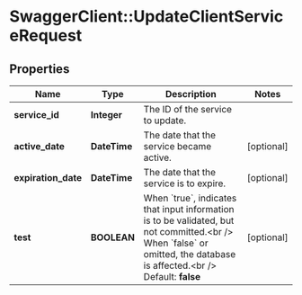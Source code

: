 # SwaggerClient::UpdateClientServiceRequest

## Properties
Name | Type | Description | Notes
------------ | ------------- | ------------- | -------------
**service_id** | **Integer** | The ID of the service to update. | 
**active_date** | **DateTime** | The date that the service became active. | [optional] 
**expiration_date** | **DateTime** | The date that the service is to expire. | [optional] 
**test** | **BOOLEAN** | When &#x60;true&#x60;, indicates that input information is to be validated, but not committed.&lt;br /&gt;  When &#x60;false&#x60; or omitted, the database is affected.&lt;br /&gt;  Default: **false** | [optional] 


